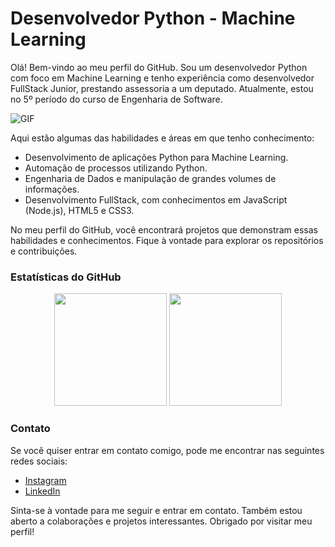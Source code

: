 # Desenvolvedor Python - Machine Learning

Olá! Bem-vindo ao meu perfil do GitHub. Sou um desenvolvedor Python com foco em Machine Learning e tenho experiência como desenvolvedor FullStack Junior, prestando assessoria a um deputado. Atualmente, estou no 5º período do curso de Engenharia de Software.

![GIF](https://media.giphy.com/media/skTshaXoT9Hig/giphy.gif)


Aqui estão algumas das habilidades e áreas em que tenho conhecimento:

- Desenvolvimento de aplicações Python para Machine Learning.
- Automação de processos utilizando Python.
- Engenharia de Dados e manipulação de grandes volumes de informações.
- Desenvolvimento FullStack, com conhecimentos em JavaScript (Node.js), HTML5 e CSS3.

No meu perfil do GitHub, você encontrará projetos que demonstram essas habilidades e conhecimentos. Fique à vontade para explorar os repositórios e contribuições.

### Estatísticas do GitHub

<div align="center">
  <img height="180em" src="https://github-readme-stats.vercel.app/api?username=faellm&show_icons=true&theme=dark&include_all_commits=true&count_private=true"/>
  <img height="180em" src="https://github-readme-stats.vercel.app/api/top-langs/?username=faellm&layout=compact&langs_count=7&theme=dark"/>
</div>

### Contato

Se você quiser entrar em contato comigo, pode me encontrar nas seguintes redes sociais:

- [Instagram](https://www.instagram.com/fael_lm)
- [LinkedIn](https://www.linkedin.com/in/rafael-lara-martins-668402157/)

Sinta-se à vontade para me seguir e entrar em contato. Também estou aberto a colaborações e projetos interessantes. Obrigado por visitar meu perfil!
